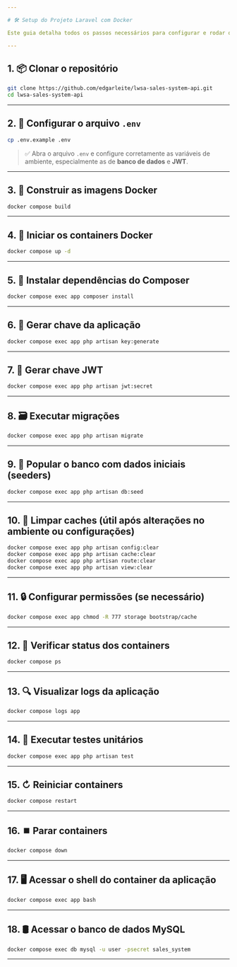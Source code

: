 ```yaml
---

# 🛠️ Setup do Projeto Laravel com Docker

Este guia detalha todos os passos necessários para configurar e rodar o projeto Laravel utilizando Docker.

---
```


## 1. 📦 Clonar o repositório

```bash
git clone https://github.com/edgarleite/lwsa-sales-system-api.git
cd lwsa-sales-system-api
```

---

## 2. 📄 Configurar o arquivo `.env`

```bash
cp .env.example .env
```

> ✅ Abra o arquivo `.env` e configure corretamente as variáveis de ambiente, especialmente as de **banco de dados** e **JWT**.

---

## 3. 🔧 Construir as imagens Docker

```bash
docker compose build
```

---

## 4. 🐳 Iniciar os containers Docker

```bash
docker compose up -d
```

---

## 5. 🧩 Instalar dependências do Composer

```bash
docker compose exec app composer install
```

---

## 6. 🔑 Gerar chave da aplicação

```bash
docker compose exec app php artisan key:generate
```

---

## 7. 🔐 Gerar chave JWT

```bash
docker compose exec app php artisan jwt:secret
```

---

## 8. 🗃️ Executar migrações

```bash
docker compose exec app php artisan migrate
```

---

## 9. 🌱 Popular o banco com dados iniciais (seeders)

```bash
docker compose exec app php artisan db:seed
```

---

## 10. 💨 Limpar caches (útil após alterações no ambiente ou configurações)

```bash
docker compose exec app php artisan config:clear
docker compose exec app php artisan cache:clear
docker compose exec app php artisan route:clear
docker compose exec app php artisan view:clear
```

---

## 11. 🔒 Configurar permissões (se necessário)

```bash
docker compose exec app chmod -R 777 storage bootstrap/cache
```

---

## 12. 🧾 Verificar status dos containers

```bash
docker compose ps
```

---

## 13. 🔍 Visualizar logs da aplicação

```bash
docker compose logs app
```

---

## 14. 🧪 Executar testes unitários

```bash
docker compose exec app php artisan test
```

---

## 15. ↻ Reiniciar containers

```bash
docker compose restart
```

---

## 16. ⏹️ Parar containers

```bash
docker compose down
```

---

## 17. 🖥️ Acessar o shell do container da aplicação

```bash
docker compose exec app bash
```

---

## 18. 🛢️ Acessar o banco de dados MySQL

```bash
docker compose exec db mysql -u user -psecret sales_system
```

---